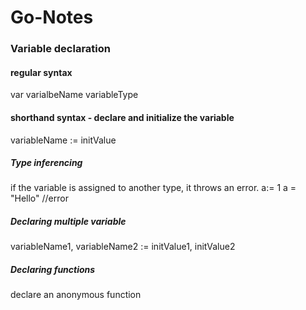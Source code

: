 # Go-Notes

### Variable declaration 

#### regular syntax
var varialbeName variableType

#### shorthand syntax - declare and initialize the variable
variableName := initValue

##### Type inferencing
if the variable is assigned to another type, it throws an error.
a:= 1
a = "Hello" //error

##### Declaring multiple variable
variableName1, variableName2 := initValue1, initValue2

##### Declaring functions
declare an anonymous function

